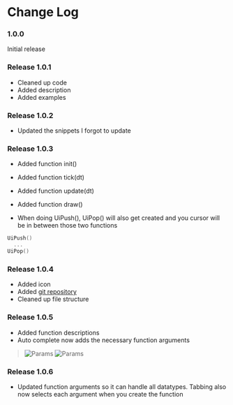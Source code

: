 # Change Log

### 1.0.0

Initial release

### Release 1.0.1

- Cleaned up code
- Added description
- Added examples

### Release 1.0.2

- Updated the snippets I forgot to update

### Release 1.0.3

- Added function init()
- Added function tick(dt)
- Added function update(dt)
- Added function draw()

- When doing UiPush(), UiPop() will also get created and you cursor will be in between those two functions
```lua
UiPush()
  ...
UiPop()
```

### Release 1.0.4

- Added icon
- Added [git repository](https://github.com/vulcan-dev/teardown-snippets)
- Cleaned up file structure

### Release 1.0.5
- Added function descriptions
- Auto complete now adds the necessary function arguments

>![Params](https://i.imgur.com/xWpmDkd.png "Function Description")
>![Params](https://i.imgur.com/3WnDZR3.png "Function Parameters")

### Release 1.0.6
- Updated function arguments so it can handle all datatypes. Tabbing also now selects each argument when you create the function
